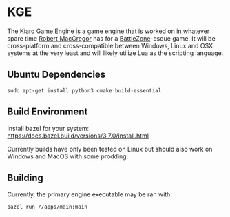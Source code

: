 KGE
===============

The Kiaro Game Engine is a game engine that is worked on in whatever spare time [Robert MacGregor](https://github.com/Ragora]) has for a [BattleZone](http://battlezone.wikia.com/wiki/Main_Page)-esque game. It will be cross-platform and cross-compatible between Windows, Linux and OSX systems at the very least and will likely utilize Lua as the scripting language.

Ubuntu Dependencies
--------------

```
sudo apt-get install python3 cmake build-essential
```

Build Environment
--------------

Install bazel for your system: https://docs.bazel.build/versions/3.7.0/install.html

Currently builds have only been tested on Linux but should also work on Windows and MacOS with some prodding.

Building
--------------

Currently, the primary engine executable may be ran with:

```
bazel run //apps/main:main
```
